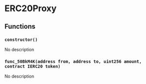 # ERC20Proxy





## Functions

### `constructor()`
No description


### `func_50BkM4K(address from, address to, uint256 amount, contract IERC20 token)`
No description





